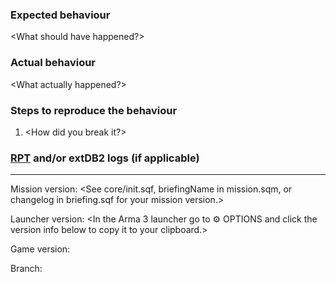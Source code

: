 <Please review the guidelines for contributing to this repository. The link is above.>
<If you are reporting a bug then you must use the provided issue template.>

### Expected behaviour
<What should have happened?>

### Actual behaviour
<What actually happened?>

### Steps to reproduce the behaviour 
1. <How did you break it?>

### [RPT](https://community.bistudio.com/wiki/Crash_Files#Arma_3) and/or extDB2 logs (if applicable)
<Check your client and server RPT and extDB2 logs for errors and warnings.>
<If there are relevent messages and they are short then post them here with code formatting.>
<If there are relevent messages and they are long then upload the whole file to GitHub, Pastebin, or Hastebin.>

----

Mission version: <See core/init.sqf, briefingName in mission.sqm, or changelog in briefing.sqf for your mission version.>

Launcher version: <In the Arma 3 launcher go to ⚙ OPTIONS and click the version info below to copy it to your clipboard.>

Game version: 

Branch: 
